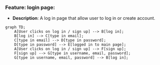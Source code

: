 ### Feature: login page:
- **Description**: A log in page that allow user to log in or create account. 
```mermaid
graph TD;
    A[User clicks on log in / sign up] --> B[log in];
    B[log in] --> C[type in email];
    C[type in email] --> D[type in password];
    D[type in password] --> E[logged in to main page];
    A[User clicks on log in / sign up] --> F[sign up];
    F[sign up] --> G[type in username, email, password];
    G[type in username, email, password] --> B[log in];
```
